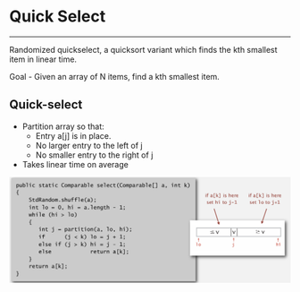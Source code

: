 # Quick Select

---

Randomized quickselect, a quicksort variant which finds the kth smallest item in linear time.

Goal - Given an array of N items, find a kth smallest item.

## Quick-select

- Partition array so that:
  - Entry a[j] is in place.
  - No larger entry to the left of j
  - No smaller entry to the right of j
- Takes linear time on average

![image](media/Quick-Select-image1.png)
